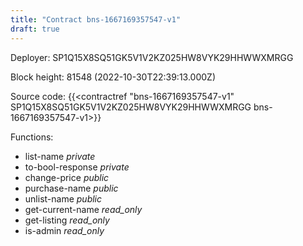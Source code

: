 ```yaml
---
title: "Contract bns-1667169357547-v1"
draft: true
---
```

Deployer: SP1Q15X8SQ51GK5V1V2KZ025HW8VYK29HHWWXMRGG


 



Block height: 81548 (2022-10-30T22:39:13.000Z)

Source code: {{<contractref "bns-1667169357547-v1" SP1Q15X8SQ51GK5V1V2KZ025HW8VYK29HHWWXMRGG bns-1667169357547-v1>}}

Functions:

* list-name _private_
* to-bool-response _private_
* change-price _public_
* purchase-name _public_
* unlist-name _public_
* get-current-name _read_only_
* get-listing _read_only_
* is-admin _read_only_
